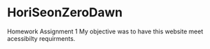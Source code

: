 # HoriSeonZeroDawn
Homework Assignment 1
My objective was to have this website meet acessibilty requirments.
